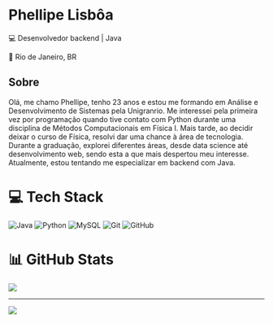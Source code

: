 # Phellipe Lisbôa

💻 Desenvolvedor backend | Java

🚩 Rio de Janeiro, BR

## Sobre

Olá, me chamo Phellipe, tenho 23 anos e estou me formando em Análise e Desenvolvimento de Sistemas pela Unigranrio. Me interessei pela primeira vez por programação quando tive contato com Python durante uma disciplina de Métodos Computacionais em Física I. Mais tarde, ao decidir deixar o curso de Física, resolvi dar uma chance à área de tecnologia. Durante a graduação, explorei diferentes áreas, desde data science até desenvolvimento web, sendo esta a que mais despertou meu interesse. Atualmente, estou tentando me especializar em backend com Java.


# 💻 Tech Stack
![Java](https://img.shields.io/badge/java-%23ED8B00.svg?style=for-the-badge&logo=openjdk&logoColor=white)
![Python](https://img.shields.io/badge/python-3670A0?style=for-the-badge&logo=python&logoColor=ffdd54)
![MySQL](https://img.shields.io/badge/mysql-%2300f.svg?style=for-the-badge&logo=mysql&logoColor=white)
![Git](https://img.shields.io/badge/GIT-E44C30?style=for-the-badge&logo=git&logoColor=white)
![GitHub](https://img.shields.io/badge/GitHub-100000?style=for-the-badge&logo=github&logoColor=white)

# 📊 GitHub Stats
![](https://github-readme-stats.vercel.app/api?username=PhellipeLisboa&theme=dracula&hide_border=false&include_all_commits=true&count_private=false)<br/>


---
[![](https://visitcount.itsvg.in/api?id=PhellipeLisboa&icon=0&color=11)](https://visitcount.itsvg.in)

<!-- Proudly created with GPRM ( https://gprm.itsvg.in ) -->
